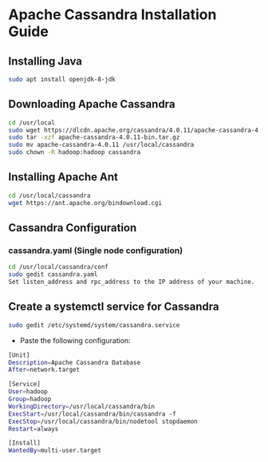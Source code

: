 # Apache Cassandra Installation Guide

## Installing Java

```bash
sudo apt install openjdk-8-jdk
```

## Downloading Apache Cassandra
```bash
cd /usr/local
sudo wget https://dlcdn.apache.org/cassandra/4.0.11/apache-cassandra-4.0.11-bin.tar.gz
sudo tar -xzf apache-cassandra-4.0.11-bin.tar.gz
sudo mv apache-cassandra-4.0.11 /usr/local/cassandra 
sudo chown -R hadoop:hadoop cassandra
```

## Installing Apache Ant
```bash
cd /usr/local/cassandra 
wget https://ant.apache.org/bindownload.cgi
```

## Cassandra Configuration
### cassandra.yaml (Single node configuration)
```bash
cd /usr/local/cassandra/conf
sudo gedit cassandra.yaml
Set listen_address and rpc_address to the IP address of your machine.
```

## Create a systemctl service for Cassandra
```bash
sudo gedit /etc/systemd/system/cassandra.service
```

- Paste the following configuration:

```bash
[Unit]
Description=Apache Cassandra Database
After=network.target

[Service]
User=hadoop
Group=hadoop
WorkingDirectory=/usr/local/cassandra/bin
ExecStart=/usr/local/cassandra/bin/cassandra -f
ExecStop=/usr/local/cassandra/bin/nodetool stopdaemon
Restart=always

[Install]
WantedBy=multi-user.target
```
